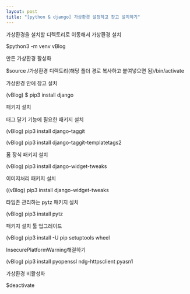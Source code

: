 ```yaml
---
layout: post
title: "[python & django] 가상환경 설정하고 장고 설치하기"
---
```


가상환경을 설치할 디렉토리로 이동해서 가상환경 설치

$python3 -m venv vBlog

 

만든 가상환경 활성화

$source /가상환경 디렉토리(해당 폴더 경로 복사하고 붙여넣으면 됨)/bin/activate

 

가상환경 안에 장고 설치

(vBlog) $ pip3 install django

 

패키지 설치

태그 달기 기능에 필요한 패키지 설치

(vBlog) pip3 install django-taggit

(vBlog) pip3 install django-taggit-templatetags2

 

폼 장식 패키지 설치

(vBlog) pip3 install django-widget-tweaks

 

이미지처리 패키지 설치

((vBlog) pip3 install django-widget-tweaks

 

타임존 관리하는 pytz 패키지 설치

(vBlog) pip3 install pytz

 

패키지 설치 툴 업그레이드

(vBlog) pip3 install -U pip setuptools wheel

 

InsecurePlatformWarning해결하기

(vBlog) pip3 install pyopenssl ndg-httpsclient pyasn1

 

가상환경 비활성화

$deactivate
